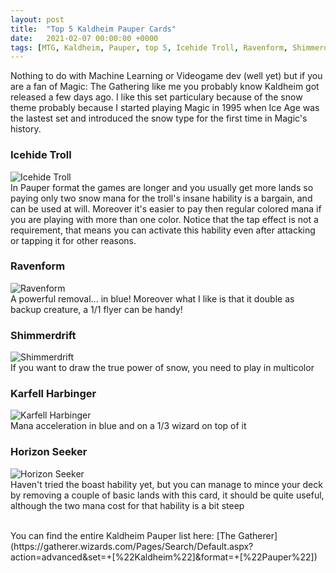 ```yaml
---
layout: post
title:  "Top 5 Kaldheim Pauper Cards"
date:   2021-02-07 00:00:00 +0000
tags: [MTG, Kaldheim, Pauper, top 5, Icehide Troll, Ravenform, Shimmerdrift, Karfell Harbinger, Horizon Seeker]
---
```


Nothing to do with Machine Learning or Videogame dev (well yet) but if you are a fan of Magic: The Gathering like me you
probably know Kaldheim got released a few days ago. I like this set particulary because of the snow theme probably because I started playing Magic in 1995 when Ice Age was the lastest set and introduced the snow type for the first time in Magic's history.


### Icehide Troll
![Icehide Troll](https://gatherer.wizards.com/Handlers/Image.ashx?multiverseid=503790&type=card)
<br>
In Pauper format the games are longer and you usually get more lands so paying only two snow mana for the troll's insane hability is a bargain, and can be used at will. Moreover it's easier to pay then regular colored mana if you are playing with more than one color. Notice that the tap effect is not a requirement, that means you can activate this hability even after attacking or tapping it for other reasons.

### Ravenform
![Ravenform](https://gatherer.wizards.com/Handlers/Image.ashx?multiverseid=503680&type=card)
<br>
A powerful removal... in blue! Moreover what I like is that it double as backup creature, a 1/1 flyer can be handy!

### Shimmerdrift
![Shimmerdrift](https://gatherer.wizards.com/Handlers/Image.ashx?multiverseid=503887&type=card)
<br>
If you want to draw the true power of snow, you need to play in multicolor

### Karfell Harbinger
![Karfell Harbinger](https://gatherer.wizards.com/Handlers/Image.ashx?multiverseid=503673&type=card)
<br>
Mana acceleration in blue and on a 1/3 wizard on top of it

### Horizon Seeker
![Horizon Seeker](https://gatherer.wizards.com/Handlers/Image.ashx?multiverseid=503789&type=card)
<br>
Haven't tried the boast hability yet, but you can manage to mince your deck by removing a couple of basic lands with this card, it should be quite useful, although the two mana cost for that hability is a bit steep

<br>
You can find the entire Kaldheim Pauper list here:
[The Gatherer](https://gatherer.wizards.com/Pages/Search/Default.aspx?action=advanced&set=+[%22Kaldheim%22]&format=+[%22Pauper%22])